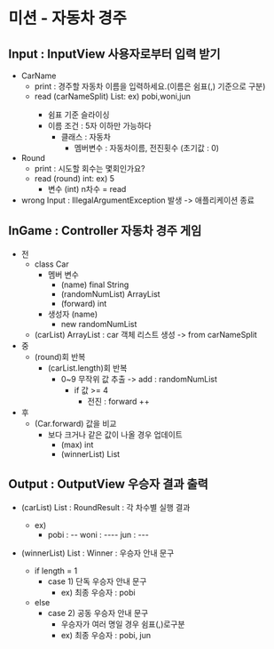 # 미션 - 자동차 경주

## Input : InputView 사용자로부터 입력 받기
- CarName
  - print : 경주할 자동차 이름을 입력하세요.(이름은 쉼표(,) 기준으로 구분)
  - read (carNameSplit) List<String>: ex) pobi,woni,jun
    - 쉼표 기준 슬라이싱
    - 이름 조건 : 5자 이하만 가능하다
      - 클래스 : 자동차
        - 멤버변수 : 자동차이름, 전진횟수 (초기값 : 0)
- Round
  - print : 시도할 회수는 몇회인가요?
  - read (round) int: ex) 5
    - 변수 (int) n차수 = read
- wrong Input : IllegalArgumentException 발생 -> 애플리케이션 종료
## InGame : Controller 자동차 경주 게임
- 전
  - class Car
    - 멤버 변수
      - (name) final String
      - (randomNumList) ArrayList<Integer>
      - (forward) int
    - 생성자 (name)
      - new randomNumList
  - (carList) ArrayList<Car> : car 객체 리스트 생성 -> from carNameSplit
- 중
  - (round)회 반복
    - (carList.length)회 반복
      - 0~9 무작위 값 추출 -> add : randomNumList
        - if 값 >= 4 
          - 전진 : forward ++
- 후
  - (Car.forward) 값을 비교
    - 보다 크거나 같은 값이 나올 경우 업데이트
      - (max) int
      - (winnerList) List<String>
## Output : OutputView 우승자 결과 출력
- (carList) List<Car> : RoundResult : 각 차수별 실행 결과
  - ex)
    - pobi : --
      woni : ----
      jun : ---
    
- (winnerList) List<String> : Winner : 우승자 안내 문구
  - if length = 1
    - case 1) 단독 우승자 안내 문구
      - ex) 최종 우승자 : pobi
  - else
    - case 2) 공동 우승자 안내 문구
      - 우승자가 여러 명일 경우 쉼표(,)로구분
      - ex) 최종 우승자 : pobi, jun
